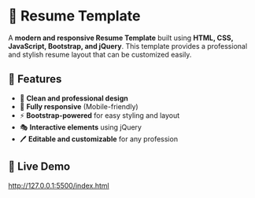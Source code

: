 # 📄 Resume Template

A **modern and responsive Resume Template** built using **HTML, CSS, JavaScript, Bootstrap, and jQuery**. This template provides a professional and stylish resume layout that can be customized easily.

## 🌟 Features
- 🎨 **Clean and professional design**
- 📱 **Fully responsive** (Mobile-friendly)
- ⚡ **Bootstrap-powered** for easy styling and layout
- 🎭 **Interactive elements** using jQuery
- 🖊️ **Editable and customizable** for any profession

## 🚀 Live Demo
http://127.0.0.1:5500/index.html 

